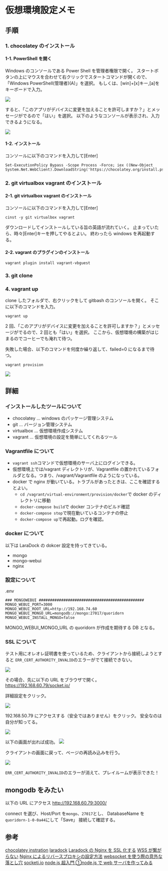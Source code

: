 # 仮想環境設定メモ

## 手順

### 1. chocolatey のインストール

#### 1-1. PowerShell を開く

Windows のコンソールである Power Shell を管理者権限で開く。
スタートボタンの上にマウスを合わせて右クリックでスタートコマンドが開くので、「Windows PowerShell(管理者)(A)」を選択。
もしくは、[win]+[x]キー,[a]をキーボードで入力。

![](img/2019-10-19-14-44-45.png)

すると、「このアプリがデバイスに変更を加えることを許可しますか？」とメッセージがでるので「はい」を選択。
以下のようなコンソールが表示され、入力できるようになる。

![](img/2019-10-19-14-52-03.png)

#### 1-2. インストール

コンソールに以下のコマンドを入力して[Enter]

```
Set-ExecutionPolicy Bypass -Scope Process -Force; iex ((New-Object System.Net.WebClient).DownloadString('https://chocolatey.org/install.ps1'))
```

### 2. git virtualbox vagrant のインストール

#### 2-1. git virtualbox vagrant のインストール

コンソールに以下のコマンドを入力して[Enter]

```
cinst -y git virtualbox vagrant
```

ダウンロードしてインストールしている旨の英語が流れていく。
止まっていたら、時々[Enter]キーを押してやるとよい。
終わったら windows を再起動する。

#### 2-2. vagrant のプラグインのインストール

```
vagrant plugin install vagrant-vbguest
```

### 3. git clone

### 4. vagrant up

clone したフォルダで、右クリックをして gitbash のコンソールを開く。
そこに以下のコマンドを入力。

```
vagrant up
```

2 回、「このアプリがデバイスに変更を加えることを許可しますか？」とメッセージがでるので、2 回とも「はい」を選択。
ここから、仮想環境の構築がはじまるのでコーヒーでも淹れて待つ。

失敗した場合、以下のコマンドを何度か繰り返して、failed=0 になるまで待つ。

```
vagrant provision
```

![](img/2019-10-19-18-10-51.png)

## 詳細

### インストールしたツールについて

- chocolatey ... windows のパッケージ管理システム
- git ... バージョン管理システム
- virtualbox ... 仮想環境作成システム
- vagrant ... 仮想環境の設定を簡単にしてくれるツール

### Vagrantfile について

- `vagrant ssh`コマンドで仮想環境のサーバ上にログインできる。
- 仮想環境上では/vagrant ディレクトリが、Vagrantfile の置かれているフォルダとなる。つまり、/vagrant/Vagrantfile のようになっている。
- docker で nginx が動いている。トラブルがあったときは、ここを確認するとよい。
  - `cd /vagrant/virtual-environment/provision/docker`で docker のディレクトリに移動
  - `docker-compose build`で docker コンテナのビルド確認
  - `docker-compose stop`で現在動いているコンテナの停止
  - `docker-compose up`で再起動。ログを確認。

### docker について

以下は LaraDock の dokcer 設定を持ってきている。

- mongo
- mongo-webui
- nginx

### 設定について

.env

```
### MONGOWEBUI ###############################################
MONGO_WEBUI_PORT=3000
MONGO_WEBUI_ROOT_URL=http://192.168.74.60
MONGO_WEBUI_MONGO_URL=mongodb://mongo:27017/quoridorn
MONGO_WEBUI_INSTALL_MONGO=false
```

MONGO_WEBUI_MONGO_URL の quoridorn が作成を期待する DB となる。

### SSL について

テスト用にオレオレ証明書を使っているため、クライアントから接続しようとすると
`ERR_CERT_AUTHORITY_INVALID`のエラーがでて接続できない。

![](img/2019-10-20-08-34-57.png)

その場合、先に以下の URL をブラウザで開く。
https://192.168.60.79/socket.io/

詳細設定をクリック。

![](img/2019-10-20-08-35-14.png)

192.168.50.79 にアクセスする（安全ではありません）をクリック。
安全なのは自分が知ってる。

![](img/2019-10-20-08-36-23.png)

以下の画面が出れば成功。
![](img/2019-10-20-08-37-47.png)

クライアントの画面に戻って、ページの再読み込みを行う。

![](img/2019-10-20-08-39-17.png)

`ERR_CERT_AUTHORITY_INVALID`のエラーが消えて、プレイルームが表示できた！

## mongodb をみたい

以下の URL にアクセス
http://192.168.60.79:3000/

connect を選び、Host/Port を`mongo`、`27017`とし、
DatabaseName を`quoridorn-1-0-0a44`にして「Save」
接続して確認する。

## 参考

[chocolatey instration](https://chocolatey.org/docs/installation)
[laradock](https://github.com/laradock/laradock)
[Laradock の Nginx を SSL 化する](https://qiita.com/osakana9114/items/48fb03e51e23dd02871c)
[WSS が繋がらない](http://wiki.brekeke.jp/WSS-%E3%81%8C%E7%B9%8B%E3%81%8C%E3%82%89%E3%81%AA%E3%81%84)
[Nginx によるリバースプロキシの設定方法](https://qiita.com/schwarz471/items/9b44adfbec006eab60b0)
[websocket を使う際の意外な落とし穴](https://blog.mitsuruog.info/2012/10/websocket.html)
[socketi.io](https://socket.io/)
[node.js 超入門 ①node.js で web サーバを作ってみる](https://qiita.com/ritukiii/items/7f28554369d63eb373c3)
